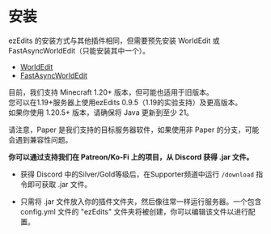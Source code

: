 # 安装

ezEdits 的安装方式与其他插件相同，但需要预先安装 WorldEdit 或 FastAsyncWorldEdit（只能安装其中一个）。

* [WorldEdit](https://modrinth.com/plugin/worldedit)
* [FastAsyncWorldEdit](https://www.spigotmc.org/resources/fastasyncworldedit.13932/)

目前，我们支持 Minecraft 1.20+ 版本，但可能也适用于旧版本。\
您可以在1.19+服务器上使用ezEdits 0.9.5（1.19的实验支持）及更高版本。\
如果你使用 1.20.5+ 版本，请确保将 Java 更新到至少 21。

请注意，Paper 是我们支持的目标服务器软件，如果使用非 Paper 的分支，可能会遇到兼容性问题。

**你可以通过支持我们在 Patreon/Ko-Fi 上的项目，从 Discord 获得 .jar 文件。**

- 获得 Discord 中的Silver/Gold等级后，在Supporter频道中运行 `/download` 指令即可获取 .jar 文件。

- 只需将 .jar 文件放入你的插件文件夹，然后像往常一样运行服务器。一个包含 config.yml 文件的 "ezEdits" 文件夹将被创建，你可以编辑该文件以进行配置。
